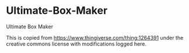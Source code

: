 # Ultimate-Box-Maker
Ultimate Box Maker

This is copied from https://www.thingiverse.com/thing:1264391 under the creative commons license with modifications logged here.
